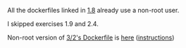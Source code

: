 All the dockerfiles linked in [1.8](../../1/8) already use a non-root user.

I skipped exercises 1.9 and 2.4.

Non-root version of [3/2's Dockerfile](../2/Dockerfile) is [here](yle-dl-noroot/Dockerfile) ([instructions](yle-dl-noroot/DOCKER.md))
